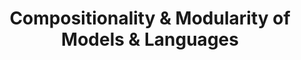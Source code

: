 ---
layout: page
title: Compositionality & Modularity of Models & Languages
description: 
img: 
importance: 1
---